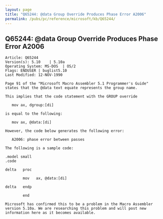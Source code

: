 ```yaml
---
layout: page
title: "Q65244: @data Group Override Produces Phase Error A2006"
permalink: /pubs/pc/reference/microsoft/kb/Q65244/
---
```


## Q65244: @data Group Override Produces Phase Error A2006

	Article: Q65244
	Version(s): 5.10    | 5.10a
	Operating System: MS-DOS  | OS/2
	Flags: ENDUSER | buglist5.10
	Last Modified: 12-NOV-1990
	
	Page 91 of the "Microsoft Macro Assembler 5.1 Programmer's Guide"
	states that the @data text equate represents the group name.
	
	This implies that the code statement with the GROUP override
	
	   mov ax, dgroup:[di]
	
	is equal to the following:
	
	   mov ax, @data:[di]
	
	However, the code below generates the following error:
	
	   A2006: phase error between passes
	
	The following is a sample code:
	
	.model small
	.code
	
	delta   proc
	
	        mov   ax, @data:[di]
	
	delta   endp
	
	        end
	
	Microsoft has confirmed this to be a problem in the Macro Assembler
	version 5.10a. We are researching this problem and will post new
	information here as it becomes available.
